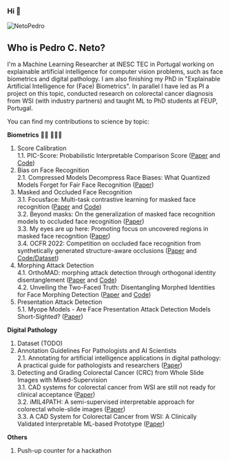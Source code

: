 ### Hi  👋

<p align="left"> <img src="https://komarev.com/ghpvc/?username=NetoPedro" alt="NetoPedro" /> </p>

## Who is Pedro C. Neto? 

I'm a Machine Learning Researcher at INESC TEC in Portugal working on explainable artificial intelligence for computer vision problems, such as face biometrics and digital pathology. I am also finishing my PhD in "Explainable Artificial Intelligence for (Face) Biometrics". In parallel I have led as PI a project on this topic, conducted research on colorectal cancer diagnosis from WSI (with industry partners) and taught ML to PhD students at FEUP, Portugal. 


You can find my contributions to science by topic: 

**Biometrics**  🧔🏻 🕵🏻‍♂️
1. Score Calibration  
  1.1. PIC-Score: Probabilistic Interpretable Comparison Score ([Paper](https://openaccess.thecvf.com/content/CVPR2023W/Biometrics/html/Neto_PIC-Score_Probabilistic_Interpretable_Comparison_Score_for_Optimal_Matching_Confidence_in_CVPRW_2023_paper.html) and [Code](https://github.com/pterhoer/OptimalMatchingConfidence))  
2. Bias on Face Recognition  
  2.1. Compressed Models Decompress Race Biases: What Quantized Models Forget for Fair Face Recognition ([Paper](https://arxiv.org/abs/2308.11840))  
3. Masked and Occluded Face Recognition  
  3.1. Focusface: Multi-task contrastive learning for masked face recognition ([Paper](https://ieeexplore.ieee.org/abstract/document/9666792/) and [Code](https://github.com/NetoPedro/FocusFace))  
  3.2. Beyond masks: On the generalization of masked face recognition models to occluded face recognition ([Paper](https://ieeexplore.ieee.org/document/9857925))  
  3.3. My eyes are up here: Promoting focus on uncovered regions in masked face recognition ([Paper](https://ieeexplore.ieee.org/abstract/document/9548320))  
  3.4. OCFR 2022: Competition on occluded face recognition from synthetically generated structure-aware occlusions ([Paper](https://ieeexplore.ieee.org/abstract/document/10007963) and [Code/Dataset](https://github.com/NetoPedro/OCFR-2022))  
4. Morphing Attack Detection  
  4.1. OrthoMAD: morphing attack detection through orthogonal identity disentanglement ([Paper](https://ieeexplore.ieee.org/abstract/document/9897057) and [Code](https://github.com/NetoPedro/OrthoMAD))  
  4.2. Unveiling the Two-Faced Truth: Disentangling Morphed Identities for Face Morphing Detection ([Paper](https://arxiv.org/abs/2306.03002) and [Code](https://github.com/NetoPedro/IDistill))  
5. Presentation Attack Detection  
  5.1. Myope Models - Are Face Presentation Attack Detection Models Short-Sighted? ([Paper](https://openaccess.thecvf.com/content/WACV2022W/XAI4B/html/Neto_Myope_Models_-_Are_Face_Presentation_Attack_Detection_Models_Short-Sighted_WACVW_2022_paper.html))  

**Digital Pathology**
1. Dataset (TODO)
2. Annotation Guidelines For Pathologists and AI Scientists  
   2.1. Annotating for artificial intelligence applications in digital pathology: A practical guide for pathologists and researchers ([Paper](https://www.sciencedirect.com/science/article/pii/S0893395222055260))   
3. Detecting and Grading Colorectal Cancer (CRC) from Whole Slide Images with Mixed-Supervision   
   3.1. CAD systems for colorectal cancer from WSI are still not ready for clinical acceptance ([Paper](https://www.nature.com/articles/s41598-021-93746-z))   
   3.2. iMIL4PATH: A semi-supervised interpretable approach for colorectal whole-slide images ([Paper](https://www.mdpi.com/2072-6694/14/10/2489))   
   3.3. A CAD System for Colorectal Cancer from WSI: A Clinically Validated Interpretable ML-based Prototype ([Paper](https://arxiv.org/abs/2301.02608))  


**Others**
1. Push-up counter for a hackathon 

